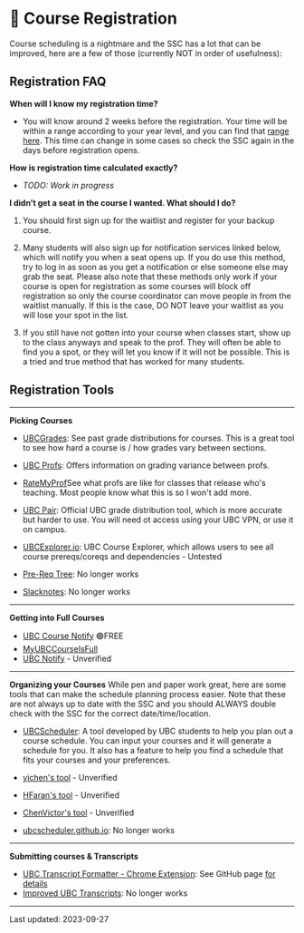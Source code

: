 # 📅 Course Registration

Course scheduling is a nightmare and the SSC has a lot that can be improved, here are a few of those (currently NOT in order of usefulness):

##  Registration FAQ	
**When will I know my registration time?**

* You will know around 2 weeks before the registration. Your time will be within a range according to your year level, and you can find that [range here](https://students.ubc.ca/enrolment/registration/registration-dates). This time can change in some cases so check the SSC again in the days before registration opens.

**How is registration time calculated exactly?**
* *TODO: Work in progress*

**I didn’t get a seat in the course I wanted. What should I do?**

1. You should first sign up for the waitlist and register for your backup course. 

2. Many students will also sign up for notification services linked below, which will notify you when a seat opens up. If you do use this method, try to log in as soon as you get a notification or else someone else may grab the seat. Please also note that these methods only work if your course is open for registration as some courses will block off registration so only the course coordinator can move people in from the waitlist manually. If this is the case, DO NOT leave your waitlist as you will lose your spot in the list. 

3. If you still have not gotten into your course when classes start, show up to the class anyways and speak to the prof. They will often be able to find you a spot, or they will let you know if it will not be possible. This is a tried and true method that has worked for many students.


##  Registration Tools

---

**Picking Courses**
* [UBCGrades](https://ubcgrades.com): See past grade distributions for courses. This is a great tool to see how hard a course is / how grades vary between sections.
* [UBC Profs](https://ubc-profs-reborn.herokuapp.com/): Offers information on grading variance between profs.
* [RateMyProf](http://www.ratemyprofessors.com/campusRatings.jsp?sid=1413)See what profs are like for classes that release who's teaching. Most people know what this is so I won't add more.
* [UBC Pair](https://pair.ubc.ca/student-data-analytics/performance/grades-distribution/): Official UBC grade distribution tool, which is more accurate but harder to use. You will need ot access using your UBC VPN, or use it on campus.

* [UBCExplorer.io](https://ubcexplorer.io/): UBC Course Explorer, which allows users to see all course prereqs/coreqs and dependencies - Untested

* [Pre-Req Tree](#): No longer works
* [Slacknotes](#): No longer works

---

**Getting into Full Courses**
* [UBC Course Notify](https://www.ubccoursenotify.com/) 🟢FREE
* [MyUBCCourseIsFull](http://www.myubccourseisfull.com/)
* [UBC Notify](https://ubcnotify.com/) - Unverified

---

**Organizing your Courses**
While pen and paper work great, here are some tools that can make the schedule planning process easier. Note that these are not always up to date with the SSC and you should ALWAYS double check with the SSC for the correct date/time/location.

* [UBCScheduler](https://ubcscheduler.ca): A tool developed by UBC students to help you plan out a course schedule. You can input your courses and it will generate a schedule for you. It also has a feature to help you find a schedule that fits your courses and your preferences.

* [yichen's tool](https://yichen.dev/UBCScheduler/) - Unverified
* [HFaran's tool](https://github.com/hfaran/ubc-timetabler) - Unverified
* [ChenVictor's tool](https://github.com/chenvictor/CourseScheduler/releases) - Unverified

* [ubcscheduler.github.io](#): No longer works

---

**Submitting courses & Transcripts**
* [UBC Transcript Formatter - Chrome Extension](https://chrome.google.com/webstore/detail/ubc-transcript/kcpilaggggglnjckpcckpngnikfceonn): See GitHub page [for details](https://github.com/mchuahua/ubc-transcript)
* [Improved UBC Transcripts](#): No longer works



---

Last updated: 2023-09-27
